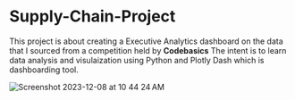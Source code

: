 # Supply-Chain-Project
 This project is about creating a Executive Analytics dashboard on the data that I sourced from a competition held by **Codebasics**
 The intent is to learn data analysis and visulaization using Python and Plotly Dash which is dashboarding tool.


![Screenshot 2023-12-08 at 10 44 24 AM](https://github.com/BabbarGaurav/Supply-Chain-Project/assets/106384585/a789db23-297b-4bb3-93bd-95801c540eec)
